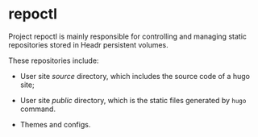 # repoctl

Project repoctl is mainly responsible for controlling and managing static repositories stored in Headr persistent volumes.

These repositories include:

- User site *source* directory, which includes the source code of a hugo site;

- User site *public* directory, which is the static files generated by `hugo` command.

- Themes and configs.